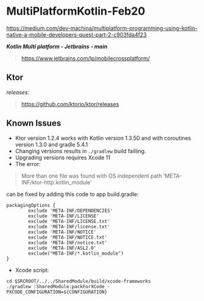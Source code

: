# MultiPlatformKotlin-Feb20
 
https://medium.com/dev-machina/multiplatform-programming-using-kotlin-native-a-mobile-developers-quest-part-2-c903fda4f23

__*Kotlin Multi platform - Jetbrains - main*__
>https://www.jetbrains.com/lp/mobilecrossplatform/

## Ktor
*releases:*
> https://github.com/ktorio/ktor/releases

## Known Issues
- Ktor version 1.2.4 works with Kotlin version 1.3.50 and with coroutines version 1.3.0 and gradle 5.4.1
- Changing versions results in `./gradlew` build failling.
- Upgrading versions requires Xcode 11
- The error: 
 > More than one file was found with OS independent path 'META-INF/ktor-http.kotlin_module'

   can be fixed by adding this code to app build.gradle:
~~~
packagingOptions {
        exclude 'META-INF/DEPENDENCIES'
        exclude 'META-INF/LICENSE'
        exclude 'META-INF/LICENSE.txt'
        exclude 'META-INF/license.txt'
        exclude 'META-INF/NOTICE'
        exclude 'META-INF/NOTICE.txt'
        exclude 'META-INF/notice.txt'
        exclude 'META-INF/ASL2.0'
        exclude("META-INF/*.kotlin_module")
}
~~~

- Xcode script:
~~~
cd $SRCROOT/../../SharedModule/build/xcode-frameworks
./gradlew :SharedModule:packForXCode -PXCODE_CONFIGURATION=${CONFIGURATION}
~~~

